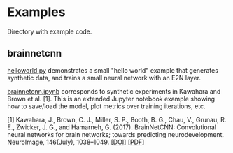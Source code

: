 # Examples

Directory with example code. 

## brainnetcnn

[helloworld.py](helloworld.py)
demonstrates a small "hello world" example that generates synthetic data, and trains a small neural network with an E2N layer.

[brainnetcnn.ipynb](brainnetcnn.ipynb)
corresponds to synthetic experiments in Kawahara and Brown et al. [1]. This is an extended Jupyter notebook example showing how to save/load the model, plot metrics over training iterations, etc.

[1] Kawahara, J., Brown, C. J., Miller, S. P., Booth, B. G., Chau, V., Grunau, R. E., Zwicker, J. G., and Hamarneh, G. (2017). BrainNetCNN: Convolutional neural networks for brain networks; towards predicting neurodevelopment. NeuroImage, 146(July), 1038–1049. [[DOI]](https://doi.org/10.1016/j.neuroimage.2016.09.046) [[PDF]](http://www.cs.sfu.ca/~hamarneh/ecopy/neuroimage2016.pdf)
